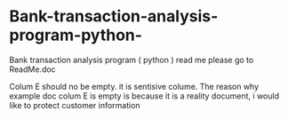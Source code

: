 # Bank-transaction-analysis-program-python-
Bank transaction analysis program ( python )
read me please go to ReadMe.doc

Colum E should no be empty. it is sentisive colume.
The reason why example doc colum E is empty is because it is a  reality document, i would like to protect customer information

